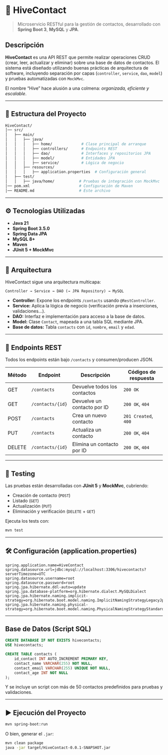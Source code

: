 
# 🐝 HiveContact

> Microservicio RESTful para la gestión de contactos, desarrollado con **Spring Boot 3**, **MySQL** y **JPA**.  

## Descripción

**HiveContact** es una API REST que permite realizar operaciones CRUD (crear, leer, actualizar y eliminar) sobre una base de datos de contactos. El sistema está diseñado utilizando buenas prácticas de arquitectura de software, incluyendo separación por capas (`controller`, `service`, `dao`, `model`) y pruebas automatizadas con `MockMvc`.

El nombre “Hive” hace alusión a una colmena: _organizada, eficiente y escalable_.

---

## 📂 Estructura del Proyecto

```bash
HiveContact/
│── src/
│   ├── main/
│   │   ├── java/
│   │   │   ├── home/             # Clase principal de arranque
│   │   │   ├── controllers/      # Endpoints REST
│   │   │   ├── dao/              # Interfaces y repositorios JPA
│   │   │   ├── model/            # Entidades JPA
│   │   │   ├── service/          # Lógica de negocio
│   │   ├── resources/
│   │   │   ├── application.properties  # Configuración general
│   ├── test/
│   │   ├── java/home/           # Pruebas de integración con MockMvc
│── pom.xml                      # Configuración de Maven
│── README.md                    # Este archivo
```

---

## ⚙️ Tecnologías Utilizadas

- **Java 21**
- **Spring Boot 3.5.0**
- **Spring Data JPA**
- **MySQL 8+**
- **Maven**
- **JUnit 5 + MockMvc**

---

## 🧩 Arquitectura

HiveContact sigue una arquitectura multicapa:

```
Controller → Service → DAO (→ JPA Repository) → MySQL
```

- **Controller:** Expone los endpoints `/contacts` usando `@RestController`.
- **Service:** Aplica la lógica de negocio (verificación previa a inserciones, validaciones...).
- **DAO:** Interfaz e implementación para acceso a la base de datos.
- **Model:** Clase `Contact`, mapeada a una tabla SQL mediante JPA.
- **Base de datos:** Tabla `contacts` con `id`, `nombre`, `email` y `edad`.

---

## 📝 Endpoints REST

Todos los endpoints están bajo `/contacts` y consumen/producen JSON.

| Método | Endpoint         | Descripción                  | Códigos de respuesta |
|--------|------------------|------------------------------|----------------------|
| GET    | `/contacts`      | Devuelve todos los contactos | `200 OK`             |
| GET    | `/contacts/{id}` | Devuelve un contacto por ID  | `200 OK`, `404`      |
| POST   | `/contacts`      | Crea un nuevo contacto       | `201 Created`, `400` |
| PUT    | `/contacts`      | Actualiza un contacto        | `200 OK`, `404`      |
| DELETE | `/contacts/{id}` | Elimina un contacto por ID   | `200 OK`, `404`      |

---

## 🧪 Testing

Las pruebas están desarrolladas con **JUnit 5** y **MockMvc**, cubriendo:

- Creación de contacto (`POST`)
- Listado (`GET`)
- Actualización (`PUT`)
- Eliminación y verificación (`DELETE` + `GET`)

Ejecuta los tests con:

```bash
mvn test
```

---

## 🛠️ Configuración (application.properties)

```properties
spring.application.name=HiveContact
spring.datasource.url=jdbc:mysql://localhost:3306/hivecontacts?serverTimezone=UTC
spring.datasource.username=root
spring.datasource.password=root
spring.jpa.hibernate.ddl-auto=update
spring.jpa.database-platform=org.hibernate.dialect.MySQLDialect
spring.jpa.hibernate.naming.implicit-strategy=org.hibernate.boot.model.naming.ImplicitNamingStrategyLegacyJpaImpl
spring.jpa.hibernate.naming.physical-strategy=org.hibernate.boot.model.naming.PhysicalNamingStrategyStandardImpl
```

---

## Base de Datos (Script SQL)

```sql
CREATE DATABASE IF NOT EXISTS hivecontacts;
USE hivecontacts;

CREATE TABLE contacts (
    id_contact INT AUTO_INCREMENT PRIMARY KEY,
    contact_name VARCHAR(255) NOT NULL,
    contact_email VARCHAR(255) UNIQUE NOT NULL,
    contact_age INT NOT NULL
);
```

Y se incluye un script con más de 50 contactos predefinidos para pruebas y validaciones.

---

## ▶️ Ejecución del Proyecto

```bash
mvn spring-boot:run
```

O bien, generar el `.jar`:

```bash
mvn clean package
java -jar target/HiveContact-0.0.1-SNAPSHOT.jar
```
